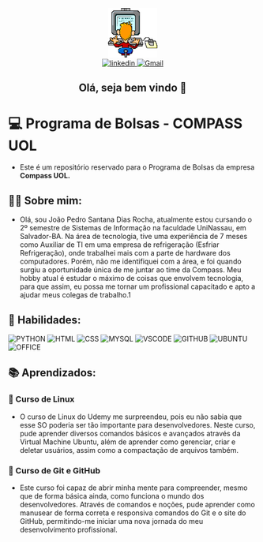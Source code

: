 <div align="center">
        <div align="center">
        <img width="100" height="100" src="sprint_1/evidencias/EFJC.gif" alt="dev">
        </div>
        <a href="https://www.linkedin.com/in/joão-pedro-rocha-44b0942a0/">
            <img width="60" src="https://img.shields.io/badge/LinkedIn-0077B5?style=for-the-badge&logo=linkedin&logoColor=white" alt="linkedin">
        </a>
        <a href="mailto:jpsdrocha14@gmail.com">
            <img width="60" src="https://img.shields.io/badge/Gmail-D14836?style=for-the-badge&logo=gmail&logoColor=white" alt="Gmail">
        </a>
        <h2>Olá, seja bem vindo 👋</h2>
</div>



# :computer: Programa de Bolsas - COMPASS UOL 
* Este é um repositório reservado para o Programa de Bolsas da empresa **Compass UOL.**

## 👨‍💻 Sobre mim:
* Olá, sou João Pedro Santana Dias Rocha, atualmente estou cursando o 2º semestre de Sistemas de Informação na faculdade UniNassau, em Salvador-BA. 
Na área de tecnologia, tive uma experiência de 7 meses como Auxiliar de TI em uma empresa de refrigeração (Esfriar Refrigeração), onde trabalhei mais com a parte de hardware dos computadores. Porém, não me identifiquei com a área, e foi quando surgiu a oportunidade única de me juntar ao time da Compass.
Meu hobby atual é estudar o máximo de coisas que envolvem tecnologia, para que assim, eu possa me tornar um profissional capacitado e apto a ajudar meus colegas de trabalho.1

## :dart: Habilidades:
![PYTHON](https://img.shields.io/badge/Python-FFD43B?style=for-the-badge&logo=python&logoColor=blue) ![HTML](https://img.shields.io/badge/HTML5-E34F26?style=for-the-badge&logo=html5&logoColor=white) ![CSS](https://img.shields.io/badge/CSS3-1572B6?style=for-the-badge&logo=css3&logoColor=white)  ![MYSQL](https://img.shields.io/badge/MySQL-005C84?style=for-the-badge&logo=mysql&logoColor=white) ![VSCODE](https://img.shields.io/badge/VSCode-0078D4?style=for-the-badge&logo=visual%20studio%20code&logoColor=white) ![GITHUB](https://img.shields.io/badge/GitHub-100000?style=for-the-badge&logo=github&logoColor=white) ![UBUNTU](https://img.shields.io/badge/Ubuntu-E95420?style=for-the-badge&logo=ubuntu&logoColor=white) ![OFFICE](https://img.shields.io/badge/Microsoft_Office-D83B01style=for-the-badge&logo=microsoft-office&logoColor=white) 


## :books: Aprendizados:

### 📝 Curso de Linux 
* O curso de Linux do Udemy me surpreendeu, pois eu não sabia que esse SO poderia ser tão importante para desenvolvedores. Neste curso, pude aprender diversos comandos básicos e avançados através da Virtual Machine Ubuntu, além de aprender como gerenciar, criar e deletar usuários, assim como a compactação de arquivos também.

### 📝 Curso de Git e GitHub
* Este curso foi capaz de abrir minha mente para compreender, mesmo que de forma básica ainda, como funciona o mundo dos desenvolvedores. Através de comandos e noções, pude aprender como manusear de forma correta e responsiva comandos do Git e o site do GitHub, permitindo-me iniciar uma nova jornada do meu desenvolvimento profissional.